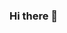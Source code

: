 ### Hi there 👋

<!--
**jesvaugh/jesvaugh** is a ✨ _special_ ✨ repository because its `README.md` (this file) appears on your GitHub profile

- 🔭 I’m currently working expanding my skill set.
- 🌱 I’m currently learning to code!
- 😄 Pronouns: She/Her
- ⚡ Fun fact: I'm originally from Indiana but I am currently living in Utah.
-->
